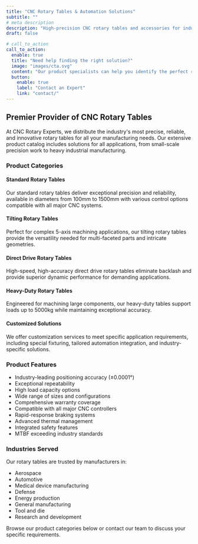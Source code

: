 ```yaml
---
title: "CNC Rotary Tables & Automation Solutions"
subtitle: ""
# meta description
description: "High-precision CNC rotary tables and accessories for industrial manufacturing. Browse our complete product catalog of rotary tables, tilting rotary tables, and CNC automation solutions."
draft: false

# call_to_action
call_to_action:
  enable: true
  title: "Need help finding the right solution?"
  image: "images/cta.svg"
  content: "Our product specialists can help you identify the perfect rotary table for your specific application requirements."
  button:
    enable: true
    label: "Contact an Expert"
    link: "contact/"
---
```


## Premier Provider of CNC Rotary Tables

At CNC Rotary Experts, we distribute the industry's most precise, reliable, and innovative rotary tables for all your manufacturing needs. Our extensive product catalog includes solutions for all applications, from small-scale precision work to heavy industrial manufacturing.

### Product Categories

#### Standard Rotary Tables
Our standard rotary tables deliver exceptional precision and reliability, available in diameters from 100mm to 1500mm with various control options compatible with all major CNC systems.

#### Tilting Rotary Tables
Perfect for complex 5-axis machining applications, our tilting rotary tables provide the versatility needed for multi-faceted parts and intricate geometries.

#### Direct Drive Rotary Tables
High-speed, high-accuracy direct drive rotary tables eliminate backlash and provide superior dynamic performance for demanding applications.

#### Heavy-Duty Rotary Tables
Engineered for machining large components, our heavy-duty tables support loads up to 5000kg while maintaining exceptional accuracy.

#### Customized Solutions
We offer customization services to meet specific application requirements, including special fixturing, tailored automation integration, and industry-specific solutions.

### Product Features

- Industry-leading positioning accuracy (±0.0001°)
- Exceptional repeatability
- High load capacity options
- Wide range of sizes and configurations
- Comprehensive warranty coverage
- Compatible with all major CNC controllers
- Rapid-response braking systems
- Advanced thermal management
- Integrated safety features
- MTBF exceeding industry standards

### Industries Served

Our rotary tables are trusted by manufacturers in:

- Aerospace
- Automotive
- Medical device manufacturing
- Defense
- Energy production
- General manufacturing
- Tool and die
- Research and development

Browse our product categories below or contact our team to discuss your specific requirements. 